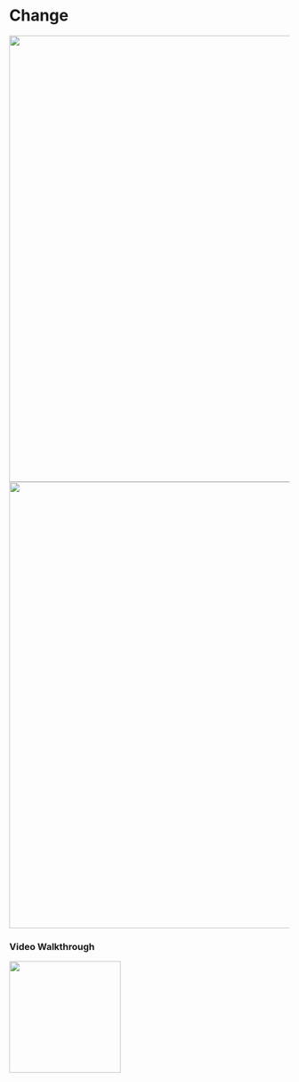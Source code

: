 # Change

<img src="https://imgur.com/QWLGOPA.jpg" width=800><br>
<img src="https://imgur.com/t82cBNc.jpg" width=800><br>

### Video Walkthrough

<img src="https://imgur.com/XR6h7PX.gif" height=200>
